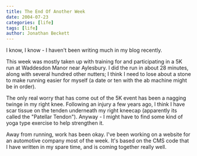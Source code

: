 ```yaml
---
title: The End Of Another Week
date: 2004-07-23
categories: [life]
tags: [life]
author: Jonathan Beckett
---
```


I know, I know - I haven't been writing much in my blog recently.

This week was mostly taken up with training for and participating in a 5K run at Waddesdon Manor near Aylesbury. I did the run in about 28 minutes, along with several hundred other nutters; I think I need to lose about a stone to make running easier for myself  (a date or ten with the ab machine might be in order).

The only real worry that has come out of the 5K event has been a nagging twinge in my right knee. Following an injury a few years ago, I think I have scar tissue on the tenden underneath my right kneecap (apparently its called the "Patellar Tendon"). Anyway - I might have to find some kind of yoga type exercise to help strengthen it.

Away from running, work has been okay. I've been working on a website for an automotive company most of the week. It's based on the CMS code that I have written in my spare time, and is coming together really well.